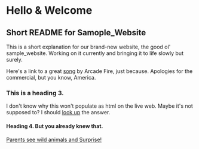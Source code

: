 # Hello & Welcome
## Short README for Samople_Website

This is a short explanation for our brand-new website, the good ol' sample_website.  Working on it currently and bringing it to life slowly but surely.

Here's a link to a great [song](https://www.youtube.com/watch?v=zC30BYR3CUk) by Arcade Fire, just because.  Apologies for the commercial, but you know, America.


### This is a heading 3.

I don't know why this won't populate as html on the live web.  Maybe it's not supposed to?  I should [look up](http://www.google.com) the answer.

#### Heading 4.  But you already knew that.

[Parents see wild animals and Surprise!](https://www.youtube.com/watch?v=WCR8BFSyxfQ)
